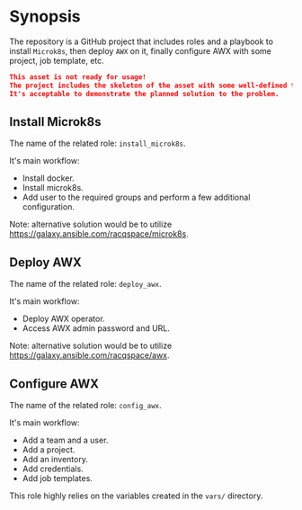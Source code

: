 # Synopsis

The repository is a GitHub project that includes roles and a playbook to install `Microk8s`, then deploy `AWX` on it, finally configure AWX with some project, job template, etc.

```json
This asset is not ready for usage!
The project includes the skeleton of the asset with some well-defined tasks, but it's not finished or tested.
It's acceptable to demonstrate the planned solution to the problem.
```

## Install Microk8s

The name of the related role: `install_microk8s`.

It's main workflow:
- Install docker.
- Install microk8s.
- Add user to the required groups and perform a few additional configuration.

Note: alternative solution would be to utilize https://galaxy.ansible.com/racqspace/microk8s.

## Deploy AWX

The name of the related role: `deploy_awx`.

It's main workflow:
- Deploy AWX operator.
- Access AWX admin password and URL.

Note: alternative solution would be to utilize https://galaxy.ansible.com/racqspace/awx.

## Configure AWX

The name of the related role: `config_awx`.

It's main workflow:
- Add a team and a user.
- Add a project.
- Add an inventory.
- Add credentials.
- Add job templates.

This role highly relies on the variables created in the `vars/` directory.
